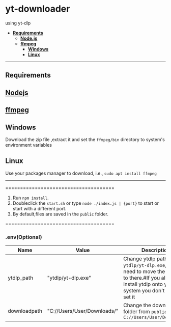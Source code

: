 # yt-downloader
using yt-dlp

<div style="font-weight:bold;">

* [Requirements](#Requirements)
   * [Node.js](#Nodejs)
   * [ffmpeg](#ffmpeg)
      * [Windows](#Windows)
      * [Linux](#Linux)
</div>
<hr>

## Requirements
## [Nodejs](https://nodejs.org/en/download/)

## [ffmpeg](https://github.com/BtbN/FFmpeg-Builds/releases)
  ## Windows
  Download the zip file ,extract it and set the `ffmpeg/bin` directory to system's environment variables

  ## Linux
  Use your packages manager to download, i.e., `sudo apt install ffmpeg`

<hr>

=====================================
1. Run `npm install`.
2. Doubleclick the `start.sh` or type `node ./index.js | {port}` to start or start with a different port.
3. By default,files are saved in the `public` folder.

=====================================

### .env(Optional) ###

Name | Value | Description
---|---|---
ytdlp_path | "ytdlp/yt-dlp.exe" | Change ytdlp path to `ytdlp/yt-dlp.exe`,You also need to move the ytdlp file to there.#If you already install ytdlp onto your system you don't have to set it
downloadpath | "C://Users/User/Downloads/" | Change the download folder from `public` to `C://Users/User/Downloads/`

